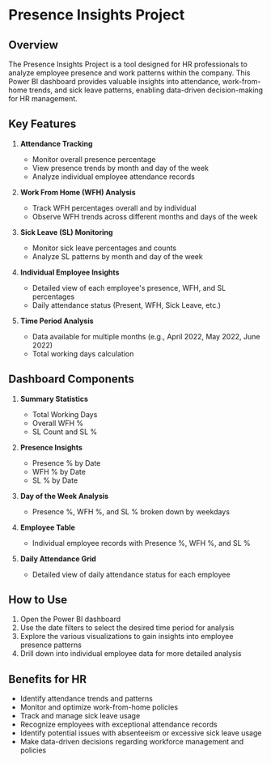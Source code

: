 # Presence Insights Project

## Overview
The Presence Insights Project is a tool designed for HR professionals to analyze employee presence and work patterns within the company. This Power BI dashboard provides valuable insights into attendance, work-from-home trends, and sick leave patterns, enabling data-driven decision-making for HR management.

## Key Features

1. **Attendance Tracking**
   - Monitor overall presence percentage
   - View presence trends by month and day of the week
   - Analyze individual employee attendance records

2. **Work From Home (WFH) Analysis**
   - Track WFH percentages overall and by individual
   - Observe WFH trends across different months and days of the week

3. **Sick Leave (SL) Monitoring**
   - Monitor sick leave percentages and counts
   - Analyze SL patterns by month and day of the week

4. **Individual Employee Insights**
   - Detailed view of each employee's presence, WFH, and SL percentages
   - Daily attendance status (Present, WFH, Sick Leave, etc.)

5. **Time Period Analysis**
   - Data available for multiple months (e.g., April 2022, May 2022, June 2022)
   - Total working days calculation

## Dashboard Components

1. **Summary Statistics**
   - Total Working Days
   - Overall WFH %
   - SL Count and SL %

2. **Presence Insights**
   - Presence % by Date
   - WFH % by Date
   - SL % by Date

3. **Day of the Week Analysis**
   - Presence %, WFH %, and SL % broken down by weekdays

4. **Employee Table**
   - Individual employee records with Presence %, WFH %, and SL %

5. **Daily Attendance Grid**
   - Detailed view of daily attendance status for each employee

## How to Use

1. Open the Power BI dashboard
2. Use the date filters to select the desired time period for analysis
3. Explore the various visualizations to gain insights into employee presence patterns
4. Drill down into individual employee data for more detailed analysis

## Benefits for HR

- Identify attendance trends and patterns
- Monitor and optimize work-from-home policies
- Track and manage sick leave usage
- Recognize employees with exceptional attendance records
- Identify potential issues with absenteeism or excessive sick leave usage
- Make data-driven decisions regarding workforce management and policies
